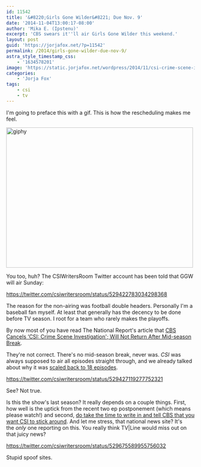 ```yaml
---
id: 11542
title: '&#8220;Girls Gone Wilder&#8221; Due Nov. 9'
date: '2014-11-04T13:00:17-08:00'
author: 'Mika E. (Ipstenu)'
excerpt: 'CBS swears it''ll air Girls Gone Wilder this weekend.'
layout: post
guid: 'https://jorjafox.net/?p=11542'
permalink: /2014/girls-gone-wilder-due-nov-9/
astra_style_timestamp_css:
    - '1634578201'
image: 'https://static.jorjafox.net/wordpress/2014/11/csi-crime-scene-information-cancelled-renewed-cbs-fifteen.jpg'
categories:
    - 'Jorja Fox'
tags:
    - csi
    - tv
---
```


I'm going to preface this with a gif. This is how the rescheduling makes me feel.

<img class="aligncenter size-full wp-image-11543" src="//static.jorjafox.net/wordpress/2014/11/giphy.gif" alt="giphy" width="499" height="374" />

You too, huh? The CSIWritersRoom Twitter account has been told that GGW will air Sunday:

https://twitter.com/csiwritersroom/status/529422783034298368

The reason for the non-airing was football double headers. Personally I'm a baseball fan myself. At least that generally has the decency to be done before TV season. I root for a team who rarely makes the playoffs.

By now most of you have read The National Report's article that <a href="http://nationalreport.net/cbs-cancels-csi-crime-scene-investigation-will-return-mid-season-break/">CBS Cancels ‘CSI: Crime Scene Investigation'; Will Not Return After Mid-season Break</a>.

They're not correct. There's no mid-season break, never was. <em>CSI</em> was always supposed to air all episodes straight through, and we already talked about why it was <a href="https://jorjafox.net/2014/short-order-csi-15/">scaled back to 18 episodes</a>.

https://twitter.com/csiwritersroom/status/529427119277752321

See? Not true.

Is this the show's last season? It really depends on a couple things. First, how well is the uptick from the recent two ep postponement (which means please watch!) and second, <a title="Pissed About The Scheduling Drama?" href="https://jorjafox.net/2014/pissed-scheduling-drama/">do take the time to write in and tell CBS that you want CSI to stick around</a>. And let me stress, that national news site? It's the <em>only</em> one reporting on this. You really think TV|Line would miss out on that juicy news?

https://twitter.com/csiwritersroom/status/529675589955756032

Stupid spoof sites.